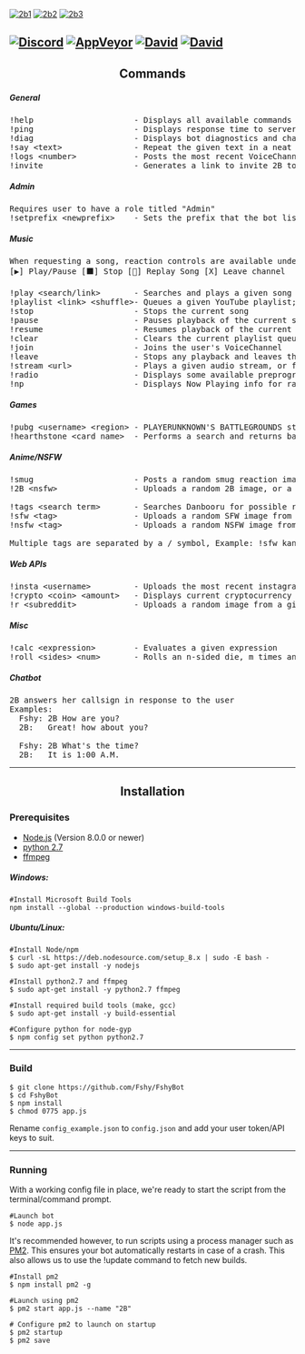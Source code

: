 [![2b1](http://i.imgur.com/LyhaP3h.jpg)](http://arc.moe)
[![2b2](http://i.imgur.com/W87etD2.jpg)](https://discordapp.com/oauth2/authorize?permissions=8&scope=bot&client_id=291311819354800150)
[![2b3](http://i.imgur.com/1WetvDx.jpg)](#installation)

[![Discord](https://discordapp.com/api/guilds/290982567564279809/embed.png)](#)
[![AppVeyor](https://img.shields.io/appveyor/ci/Fshy/FshyBot.svg?style=flat-square)](https://ci.appveyor.com/project/Fshy/fshybot)
[![David](https://img.shields.io/david/Fshy/FshyBot.svg?style=flat-square)](https://david-dm.org/Fshy/FshyBot)
[![David](https://img.shields.io/david/dev/Fshy/FshyBot.svg?style=flat-square)](https://david-dm.org/Fshy/FshyBot?type=dev)
---
<h2><p align="center">Commands</p></h2>

<h5>General</h5>
<pre>
!help                     - Displays all available commands
!ping                     - Displays response time to server
!diag                     - Displays bot diagnostics and channel permissions
!say &lt;text&gt;               - Repeat the given text in a neat RichEmbed message
!logs &lt;number&gt;            - Posts the most recent VoiceChannel logs (User Join/Move/Disconnect)
!invite                   - Generates a link to invite 2B to your server
</pre>

<h5>Admin</h5>
<pre>
Requires user to have a role titled "Admin"
!setprefix &lt;newprefix&gt;    - Sets the prefix that the bot listens to
</pre>

<h5>Music</h5>

<pre>
When requesting a song, reaction controls are available under the bot response message.
[▶] Play/Pause [⬛] Stop [🔁] Replay Song [X] Leave channel

!play &lt;search/link&gt;       - Searches and plays a given song
!playlist &lt;link&gt; &lt;shuffle&gt;- Queues a given YouTube playlist; Pass 'shuffle' as 2nd param to randomize
!stop                     - Stops the current song
!pause                    - Pauses playback of the current song
!resume                   - Resumes playback of the current song
!clear                    - Clears the current playlist queue
!join                     - Joins the user's VoiceChannel
!leave                    - Stops any playback and leaves the channel
!stream &lt;url&gt;             - Plays a given audio stream, or file from direct URL
!radio                    - Displays some available preprogrammed radio streams
!np                       - Displays Now Playing info for radio streams
</pre>

<h5>Games</h5>

<pre>
!pubg &lt;username&gt; &lt;region&gt; - PLAYERUNKNOWN'S BATTLEGROUNDS stats lookup (Regions:na/sa/eu/as/sea/oc)
!hearthstone &lt;card name&gt;  - Performs a search and returns basic hearthstone card information 
</pre>

<h5>Anime/NSFW</h5>

<pre>
!smug                     - Posts a random smug reaction image
!2B &lt;nsfw&gt;                - Uploads a random 2B image, or a NSFW version if supplied as a parameter

!tags &lt;search term&gt;       - Searches Danbooru for possible related search tags
!sfw &lt;tag&gt;                - Uploads a random SFW image from Danbooru, for up to two search tags
!nsfw &lt;tag&gt;               - Uploads a random NSFW image from Danbooru, for up to two search tags

Multiple tags are separated by a / symbol, Example: !sfw kancolle/thighhighs
</pre>

<h5>Web APIs</h5>

<pre>
!insta &lt;username&gt;         - Uploads the most recent instagram post from a given user
!crypto &lt;coin&gt; &lt;amount&gt;   - Displays current cryptocurrency price or calculated value (optional)
!r &lt;subreddit&gt;            - Uploads a random image from a given subreddit
</pre>

<h5>Misc</h5>

<pre>
!calc &lt;expression&gt;        - Evaluates a given expression
!roll &lt;sides&gt; &lt;num&gt;       - Rolls an n-sided die, m times and displays the result
</pre>

<h5>Chatbot</h5>

<pre>
2B answers her callsign in response to the user
Examples:
  Fshy: 2B How are you?
  2B:   Great! how about you?

  Fshy: 2B What's the time?
  2B:   It is 1:00 A.M.
</pre>

<hr>
<h2><p align="center">Installation</p></h2>
<h3>Prerequisites</h3>

* [Node.js](https://nodejs.org/en/download/) (Version 8.0.0 or newer)
* [python 2.7](https://www.python.org/download/releases/2.7/)
* [ffmpeg](https://www.ffmpeg.org/download.html)

<h5>Windows:</h5>

```shell
#Install Microsoft Build Tools
npm install --global --production windows-build-tools
```

<h5>Ubuntu/Linux:</h5>

```shell
#Install Node/npm
$ curl -sL https://deb.nodesource.com/setup_8.x | sudo -E bash -
$ sudo apt-get install -y nodejs

#Install python2.7 and ffmpeg
$ sudo apt-get install -y python2.7 ffmpeg

#Install required build tools (make, gcc)
$ sudo apt-get install -y build-essential

#Configure python for node-gyp
$ npm config set python python2.7
```

<hr>

<h3>Build</h3>

```shell
$ git clone https://github.com/Fshy/FshyBot
$ cd FshyBot
$ npm install
$ chmod 0775 app.js
```

Rename `config_example.json` to `config.json` and add your user token/API keys to suit.

<hr>

<h3>Running</h3>

With a working config file in place, we're ready to start the script from the terminal/command prompt.

```shell
#Launch bot
$ node app.js
```

It's recommended however, to run scripts using a process manager such as [PM2](https://github.com/Unitech/pm2). This ensures your bot automatically restarts in case of a crash. This also allows us to use the !update command to fetch new builds.

```shell
#Install pm2
$ npm install pm2 -g

#Launch using pm2
$ pm2 start app.js --name "2B"

# Configure pm2 to launch on startup
$ pm2 startup
$ pm2 save
```

